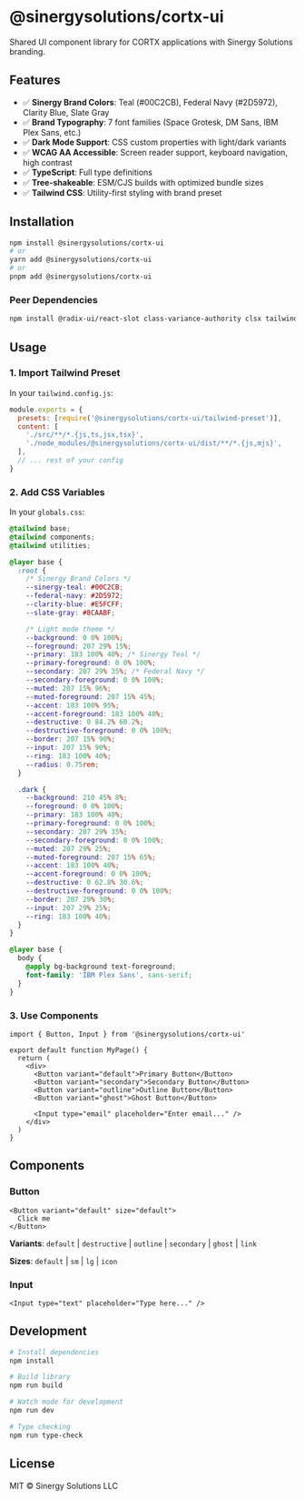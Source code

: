 # @sinergysolutions/cortx-ui

Shared UI component library for CORTX applications with Sinergy Solutions branding.

## Features

- ✅ **Sinergy Brand Colors**: Teal (#00C2CB), Federal Navy (#2D5972), Clarity Blue, Slate Gray
- ✅ **Brand Typography**: 7 font families (Space Grotesk, DM Sans, IBM Plex Sans, etc.)
- ✅ **Dark Mode Support**: CSS custom properties with light/dark variants
- ✅ **WCAG AA Accessible**: Screen reader support, keyboard navigation, high contrast
- ✅ **TypeScript**: Full type definitions
- ✅ **Tree-shakeable**: ESM/CJS builds with optimized bundle sizes
- ✅ **Tailwind CSS**: Utility-first styling with brand preset

## Installation

```bash
npm install @sinergysolutions/cortx-ui
# or
yarn add @sinergysolutions/cortx-ui
# or
pnpm add @sinergysolutions/cortx-ui
```

### Peer Dependencies

```bash
npm install @radix-ui/react-slot class-variance-authority clsx tailwind-merge tailwindcss
```

## Usage

### 1. Import Tailwind Preset

In your `tailwind.config.js`:

```javascript
module.exports = {
  presets: [require('@sinergysolutions/cortx-ui/tailwind-preset')],
  content: [
    './src/**/*.{js,ts,jsx,tsx}',
    './node_modules/@sinergysolutions/cortx-ui/dist/**/*.{js,mjs}',
  ],
  // ... rest of your config
}
```

### 2. Add CSS Variables

In your `globals.css`:

```css
@tailwind base;
@tailwind components;
@tailwind utilities;

@layer base {
  :root {
    /* Sinergy Brand Colors */
    --sinergy-teal: #00C2CB;
    --federal-navy: #2D5972;
    --clarity-blue: #E5FCFF;
    --slate-gray: #8CAABF;

    /* Light mode theme */
    --background: 0 0% 100%;
    --foreground: 207 29% 15%;
    --primary: 183 100% 40%; /* Sinergy Teal */
    --primary-foreground: 0 0% 100%;
    --secondary: 207 29% 35%; /* Federal Navy */
    --secondary-foreground: 0 0% 100%;
    --muted: 207 15% 96%;
    --muted-foreground: 207 15% 45%;
    --accent: 183 100% 95%;
    --accent-foreground: 183 100% 40%;
    --destructive: 0 84.2% 60.2%;
    --destructive-foreground: 0 0% 100%;
    --border: 207 15% 90%;
    --input: 207 15% 90%;
    --ring: 183 100% 40%;
    --radius: 0.75rem;
  }

  .dark {
    --background: 210 45% 8%;
    --foreground: 0 0% 100%;
    --primary: 183 100% 40%;
    --primary-foreground: 0 0% 100%;
    --secondary: 207 29% 35%;
    --secondary-foreground: 0 0% 100%;
    --muted: 207 29% 25%;
    --muted-foreground: 207 15% 65%;
    --accent: 183 100% 40%;
    --accent-foreground: 0 0% 100%;
    --destructive: 0 62.8% 30.6%;
    --destructive-foreground: 0 0% 100%;
    --border: 207 29% 30%;
    --input: 207 29% 25%;
    --ring: 183 100% 40%;
  }
}

@layer base {
  body {
    @apply bg-background text-foreground;
    font-family: 'IBM Plex Sans', sans-serif;
  }
}
```

### 3. Use Components

```tsx
import { Button, Input } from '@sinergysolutions/cortx-ui'

export default function MyPage() {
  return (
    <div>
      <Button variant="default">Primary Button</Button>
      <Button variant="secondary">Secondary Button</Button>
      <Button variant="outline">Outline Button</Button>
      <Button variant="ghost">Ghost Button</Button>

      <Input type="email" placeholder="Enter email..." />
    </div>
  )
}
```

## Components

### Button

```tsx
<Button variant="default" size="default">
  Click me
</Button>
```

**Variants**: `default` | `destructive` | `outline` | `secondary` | `ghost` | `link`

**Sizes**: `default` | `sm` | `lg` | `icon`

### Input

```tsx
<Input type="text" placeholder="Type here..." />
```

## Development

```bash
# Install dependencies
npm install

# Build library
npm run build

# Watch mode for development
npm run dev

# Type checking
npm run type-check
```

## License

MIT © Sinergy Solutions LLC
